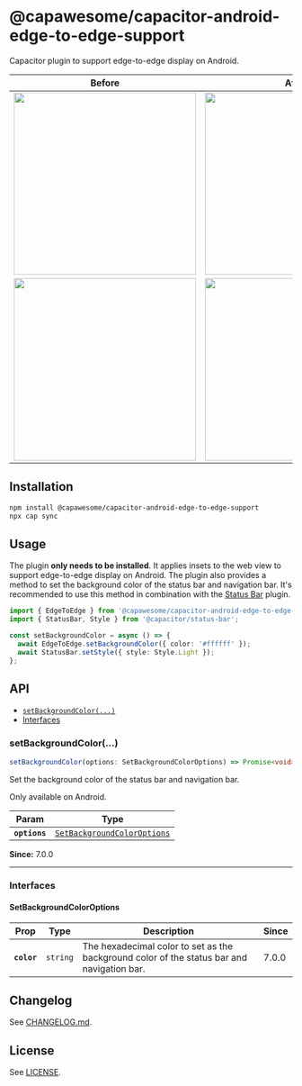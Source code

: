 # @capawesome/capacitor-android-edge-to-edge-support

Capacitor plugin to support edge-to-edge display on Android.

| Before                                                                                                      | After                                                                                                       |
| ----------------------------------------------------------------------------------------------------------- | ----------------------------------------------------------------------------------------------------------- |
| <image src="https://github.com/user-attachments/assets/1c42aa63-1191-4b9b-860f-ffc47881d815" width="324" /> | <image src="https://github.com/user-attachments/assets/a4df4e58-0c21-45b5-aadd-ca197308016a" width="324" /> |
| <image src="https://github.com/user-attachments/assets/22c94f95-a0c4-4ace-8a3b-3a0feabf9191" width="324" /> | <image src="https://github.com/user-attachments/assets/21ece022-fb74-4067-889b-6922ecd0e2a5" width="324" /> |

## Installation

```bash
npm install @capawesome/capacitor-android-edge-to-edge-support
npx cap sync
```

## Usage

The plugin **only needs to be installed**. It applies insets to the web view to support edge-to-edge display on Android. The plugin also provides a method to set the background color of the status bar and navigation bar. It's recommended to use this method in combination with the [Status Bar](https://capacitorjs.com/docs/apis/status-bar) plugin.

```typescript
import { EdgeToEdge } from '@capawesome/capacitor-android-edge-to-edge-support';
import { StatusBar, Style } from '@capacitor/status-bar';

const setBackgroundColor = async () => {
  await EdgeToEdge.setBackgroundColor({ color: '#ffffff' });
  await StatusBar.setStyle({ style: Style.Light });
};
```

## API

<docgen-index>

* [`setBackgroundColor(...)`](#setbackgroundcolor)
* [Interfaces](#interfaces)

</docgen-index>

<docgen-api>
<!--Update the source file JSDoc comments and rerun docgen to update the docs below-->

### setBackgroundColor(...)

```typescript
setBackgroundColor(options: SetBackgroundColorOptions) => Promise<void>
```

Set the background color of the status bar and navigation bar.

Only available on Android.

| Param         | Type                                                                            |
| ------------- | ------------------------------------------------------------------------------- |
| **`options`** | <code><a href="#setbackgroundcoloroptions">SetBackgroundColorOptions</a></code> |

**Since:** 7.0.0

--------------------


### Interfaces


#### SetBackgroundColorOptions

| Prop        | Type                | Description                                                                                | Since |
| ----------- | ------------------- | ------------------------------------------------------------------------------------------ | ----- |
| **`color`** | <code>string</code> | The hexadecimal color to set as the background color of the status bar and navigation bar. | 7.0.0 |

</docgen-api>

## Changelog

See [CHANGELOG.md](https://github.com/capawesome-team/capacitor-plugins/blob/main/packages/android-edge-to-edge-support/CHANGELOG.md).

## License

See [LICENSE](https://github.com/capawesome-team/capacitor-plugins/blob/main/packages/android-edge-to-edge-support/LICENSE).
